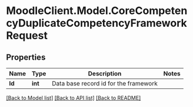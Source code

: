# MoodleClient.Model.CoreCompetencyDuplicateCompetencyFrameworkRequest

## Properties

Name | Type | Description | Notes
------------ | ------------- | ------------- | -------------
**Id** | **int** | Data base record id for the framework | 

[[Back to Model list]](../README.md#documentation-for-models) [[Back to API list]](../README.md#documentation-for-api-endpoints) [[Back to README]](../README.md)

